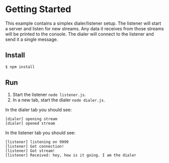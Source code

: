 Getting Started
============

This example contains a simplex dialer/listener setup. The listener will start a server and listen for new streams. Any data it receives from those streams will be printed to the console. The dialer will connect to the listener and send it a single message.

## Install
```sh
$ npm install
```

## Run

1. Start the listener `node listener.js`.
2. In a new tab, start the dialer `node dialer.js`.

In the dialer tab you should see:
```log
[dialer] opening stream
[dialer] opened stream
```

In the listener tab you should see:
```log
[listener] listening on 9999
[listener] Got connection!
[listener] Got stream!
[listener] Received: hey, how is it going. I am the dialer
```
